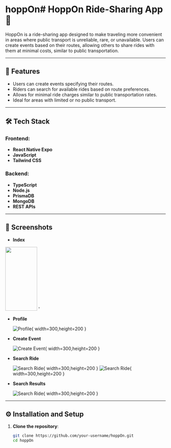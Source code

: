 # hoppOn# HoppOn Ride-Sharing App 🚗

HoppOn is a ride-sharing app designed to make traveling more convenient in areas where public transport is unreliable, rare, or unavailable. Users can create events based on their routes, allowing others to share rides with them at minimal costs, similar to public transportation.

---

## 🎯 Features

- Users can create events specifying their routes.
- Riders can search for available rides based on route preferences.
- Allows for minimal ride charges similar to public transportation rates.
- Ideal for areas with limited or no public transport.

---

## 🛠️ Tech Stack

### Frontend:

- **React Native Expo**
- **JavaScript**
- **Tailwind CSS**

### Backend:

- **TypeScript**
- **Node.js**
- **PrismaDB**
- **MongoDB**
- **REST APIs**

---

## 📸 Screenshots

- **Index**

<img src="https://github.com/amarishsajwan/Hopp-Onn/blob/main/frontend/screens/index.jpg" width="100" height="200" >
'

- **Profile**

  ![Profile](./frontend/screens/user_profile.jpg){ width=300,height=200 }

- **Create Event**

  ![Create Event](./frontend/screens/add_ride.jpg){ width=300,height=200 }

- **Search Ride**

  ![Search Ride](./frontend/screens/search-ride.jpg){ width=300,height=200 }
  ![Search Ride](./frontend/screens/search_ride2.jpg){ width=300,height=200 }

- **Search Results**

  ![Search Ride](./frontend/screens/search_result.jpeg){ width=300,height=200 }

---

## ⚙️ Installation and Setup

1. **Clone the repository**:
   ```bash
   git clone https://github.com/your-username/hoppOn.git
   cd hoppOn
   ```
